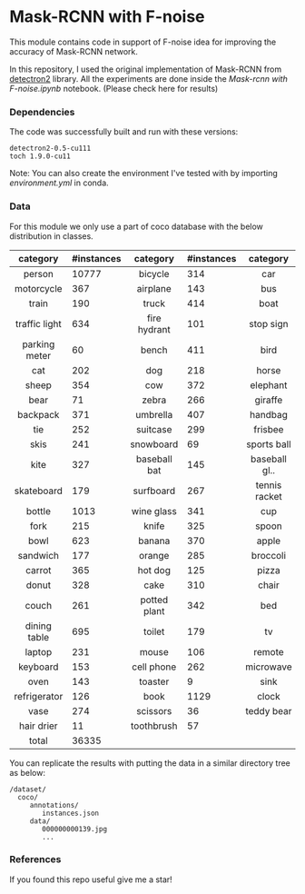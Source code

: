 # Mask-RCNN with F-noise

This module contains code in support of F-noise idea for improving the accuracy of Mask-RCNN network.

In this repository, I used the original implementation of Mask-RCNN from [detectron2](https://github.com/facebookresearch/detectron2) library.
All the experiments are done inside the _Mask-rcnn with F-noise.ipynb_ notebook. (Please check here for results)

### Dependencies

The code was successfully built and run with these versions:

```
detectron2-0.5-cu111
toch 1.9.0-cu11
```
Note: You can also create the environment I've tested with by importing _environment.yml_ in conda.

### Data

For this module we only use a part of coco database with the below distribution in classes.

|   category    | #instances   |   category   | #instances   |   category    | #instances   |
|:-------------:|:-------------|:------------:|:-------------|:-------------:|:-------------|
|    person     | 10777        |   bicycle    | 314          |      car      | 1918         |
|  motorcycle   | 367          |   airplane   | 143          |      bus      | 283          |
|     train     | 190          |    truck     | 414          |     boat      | 424          |
| traffic light | 634          | fire hydrant | 101          |   stop sign   | 75           |
| parking meter | 60           |    bench     | 411          |     bird      | 427          |
|      cat      | 202          |     dog      | 218          |     horse     | 272          |
|     sheep     | 354          |     cow      | 372          |   elephant    | 252          |
|     bear      | 71           |    zebra     | 266          |    giraffe    | 232          |
|   backpack    | 371          |   umbrella   | 407          |    handbag    | 540          |
|      tie      | 252          |   suitcase   | 299          |    frisbee    | 115          |
|     skis      | 241          |  snowboard   | 69           |  sports ball  | 260          |
|     kite      | 327          | baseball bat | 145          | baseball gl.. | 148          |
|  skateboard   | 179          |  surfboard   | 267          | tennis racket | 225          |
|    bottle     | 1013         |  wine glass  | 341          |      cup      | 895          |
|     fork      | 215          |    knife     | 325          |     spoon     | 253          |
|     bowl      | 623          |    banana    | 370          |     apple     | 236          |
|   sandwich    | 177          |    orange    | 285          |   broccoli    | 312          |
|    carrot     | 365          |   hot dog    | 125          |     pizza     | 284          |
|     donut     | 328          |     cake     | 310          |     chair     | 1771         |
|     couch     | 261          | potted plant | 342          |      bed      | 163          |
| dining table  | 695          |    toilet    | 179          |      tv       | 288          |
|    laptop     | 231          |    mouse     | 106          |    remote     | 283          |
|   keyboard    | 153          |  cell phone  | 262          |   microwave   | 55           |
|     oven      | 143          |   toaster    | 9            |     sink      | 225          |
| refrigerator  | 126          |     book     | 1129         |     clock     | 267          |
|     vase      | 274          |   scissors   | 36           |  teddy bear   | 190          |
|  hair drier   | 11           |  toothbrush  | 57           |               |              |
|     total     | 36335        |              |              |               |              |

You can replicate the results with putting the data in a similar directory tree as below:

```
/dataset/
  coco/
     annotations/
        instances.json
     data/
        000000000139.jpg
        ...
```

### References

If you found this repo useful give me a star!
